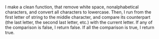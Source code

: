 I make a clean function, that remove white space, nonalphabetical characters, and convert all characters to lowercase. Then, I run from the first letter of string to the middle character, and compare its counterpart (the last letter, the second last letter, etc.) with the current letter. If any of the comparison is false, I return false. If all the comparison is true, I return true.
